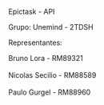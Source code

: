 Epictask - API

Grupo: Unemind - 2TDSH

Representantes: 

Bruno Lora      - RM89321<Br></Br>
Nicolas Secilio - RM88589<Br></Br>
Paulo Gurgel    - RM88960
